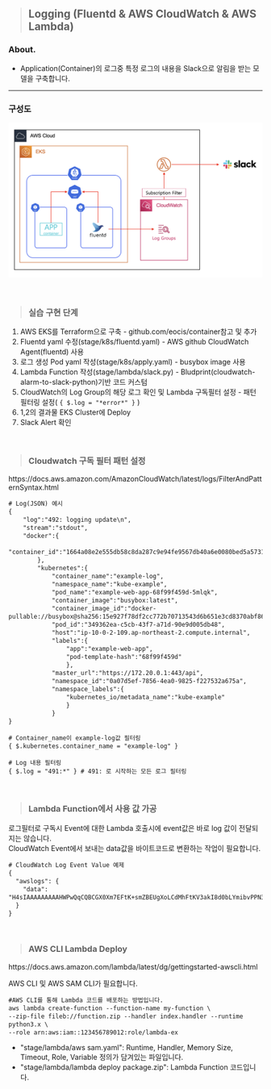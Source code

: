 > ## Logging (Fluentd & AWS CloudWatch & AWS Lambda)

### About.
- Application(Container)의 로그중 특정 로그의 내용을 Slack으로 알림을 받는 모델을 구축합니다.
---

### 구성도
![image ALL](./src/model.png)

<br>

> ### 실습 구현 단계

1. AWS EKS를 Terraform으로 구축 - <link>github.com/eocis/container</link>참고 및 추가  
2. Fluentd yaml 수정(stage/k8s/fluentd.yaml) - AWS github CloudWatch Agent(fluentd) 사용  
3. 로그 생성 Pod yaml 작성(stage/k8s/apply.yaml) - busybox image 사용  
4. Lambda Function 작성(stage/lambda/slack.py) - Bludprint(cloudwatch-alarm-to-slack-python)기반 코드 커스텀  
5. CloudWatch의 Log Group의 해당 로그 확인 및 Lambda 구독필터 설정 - 패턴필터링 설정( ```{ $.log = "*error*" }``` )  
6. 1,2의 결과물 EKS Cluster에 Deploy  
7. Slack Alert 확인

<br>

> ### Cloudwatch 구독 필터 패턴 설정
<link>https://docs.aws.amazon.com/AmazonCloudWatch/latest/logs/FilterAndPatternSyntax.html</link>

```
# Log(JSON) 예시
{
    "log":"492: logging update\n",
    "stream":"stdout",
    "docker":{
        "container_id":"1664a08e2e555db58c8da287c9e94fe9567db40a6e0080bed5a573122e374fc4"
        },
        "kubernetes":{
            "container_name":"example-log",
            "namespace_name":"kube-example",
            "pod_name":"example-web-app-68f99f459d-5mlqk",
            "container_image":"busybox:latest",
            "container_image_id":"docker-pullable://busybox@sha256:15e927f78df2cc772b70713543d6b651e3cd8370abf86b2ea4644a9fba21107f",
            "pod_id":"349362ea-c5cb-43f7-a71d-90e9d005db48",
            "host":"ip-10-0-2-109.ap-northeast-2.compute.internal",
            "labels":{
                "app":"example-web-app",
                "pod-template-hash":"68f99f459d"
                },
            "master_url":"https://172.20.0.1:443/api",
            "namespace_id":"0a07d5ef-7856-4ea0-9825-f227532a675a",
            "namespace_labels":{
                "kubernetes_io/metadata_name":"kube-example"
                }
            }
}

# Container_name이 example-log값 필터링
{ $.kubernetes.container_name = "example-log" }

# Log 내용 필터링
{ $.log = "491:*" } # 491: 로 시작하는 모든 로그 필터링
```

<br>

> ### Lambda Function에서 사용 값 가공

로그필터로 구독시 Event에 대한 Lambda 호출시에 event값은 바로 log 값이 전달되지는 않습니다.  
CloudWatch Event에서 보내는 data값을 바이트코드로 변환하는 작업이 필요합니다.

```
# CloudWatch Log Event Value 예제
{
  "awslogs": {
    "data": "H4sIAAAAAAAAAHWPwQqCQBCGX0Xm7EFtK+smZBEUgXoLCdMhFtKV3akI8d0bLYmibvPPN3wz00CJxmQnTO41whwWQRIctmEcB6sQbFC3CjW3XW8kxpOpP+OC22d1Wml1qZkQGtoMsScxaczKN3plG8zlaHIta5KqWsozoTYw3/djzwhpLwivWFGHGpAFe7DL68JlBUk+l7KSN7tCOEJ4M3/qOI49vMHj+zCKdlFqLaU2ZHV2a4Ct/an0/ivdX8oYc1UVX860fQDQiMdxRQEAAA=="
  }
}
```

<br>

> ### AWS CLI Lambda Deploy
<link>https://docs.aws.amazon.com/lambda/latest/dg/gettingstarted-awscli.html</link>

AWS CLI 및 AWS SAM CLI가 필요합니다.

```
#AWS CLI를 통해 Lambda 코드를 배포하는 방법입니다.
aws lambda create-function --function-name my-function \
--zip-file fileb://function.zip --handler index.handler --runtime python3.x \
--role arn:aws:iam::123456789012:role/lambda-ex
```

- "stage/lambda/aws sam.yaml": Runtime, Handler, Memory Size, Timeout, Role, Variable 정의가 담겨있는 파일입니다.
- "stage/lambda/lambda deploy package.zip": Lambda Function 코드입니다.
